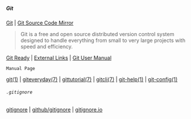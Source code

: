 ##### Git

[Git](https://git-scm.com/) | [Git Source Code Mirror](https://github.com/git/git "This is a publish-only repository and all pull requests are ignored. Please follow Documentation/SubmittingPatches procedure for any of your improvements.")
> Git is a free and open source
> distributed version control system
> designed to handle everything from small
> to very large projects with speed and efficiency.

[Git Ready](http://gitready.com/ "learn git one commit at a time") |  [External Links](https://book.git-scm.com/doc/ext "Tutorials, Books, Videos, Courses") | [Git User Manual](https://git.github.io/htmldocs/user-manual.html)

`Manual Page`

[git(1)](https://git.github.io/htmldocs/git.html) | [giteveryday(7)](https://git.github.io/htmldocs/giteveryday.html) | [gittutorial(7)](https://git.github.io/htmldocs/gittutorial.html) | [gitcli(7)](https://git.github.io/htmldocs/gitcli.html) | [git-help(1)](https://git.github.io/htmldocs/git-help.html) | [git-config(1)](https://git.github.io/htmldocs/git-config.html) 

###### `.gitignore`

[gitignore](https://git-scm.com/docs/gitignore) | [github/gitignore](https://github.com/github/gitignore) | [gitignore.io](https://www.gitignore.io/ "Create useful .gitignore files for your project")
